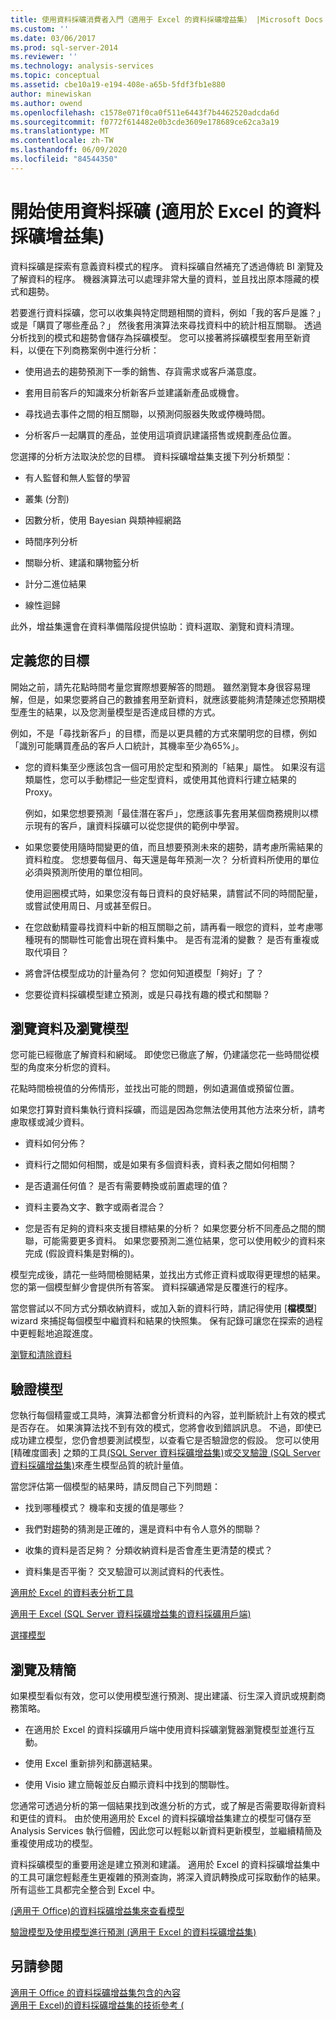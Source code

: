 ```yaml
---
title: 使用資料採礦消費者入門（適用于 Excel 的資料採礦增益集） |Microsoft Docs
ms.custom: ''
ms.date: 03/06/2017
ms.prod: sql-server-2014
ms.reviewer: ''
ms.technology: analysis-services
ms.topic: conceptual
ms.assetid: cbe10a19-e194-408e-a65b-5fdf3fb1e880
author: minewiskan
ms.author: owend
ms.openlocfilehash: c1578e071f0ca0f511e6443f7b4462520adcda6d
ms.sourcegitcommit: f0772f614482e0b3cde3609e178689ce62ca3a19
ms.translationtype: MT
ms.contentlocale: zh-TW
ms.lasthandoff: 06/09/2020
ms.locfileid: "84544350"
---
```

# <a name="getting-started-with-data-mining-data-mining-add-ins-for-excel"></a>開始使用資料採礦 (適用於 Excel 的資料採礦增益集)
  資料採礦是探索有意義資料模式的程序。 資料採礦自然補充了透過傳統 BI 瀏覽及了解資料的程序。 機器演算法可以處理非常大量的資料，並且找出原本隱藏的模式和趨勢。  
  
 若要進行資料採礦，您可以收集與特定問題相關的資料，例如「我的客戶是誰？」 或是「購買了哪些產品？」 然後套用演算法來尋找資料中的統計相互關聯。 透過分析找到的模式和趨勢會儲存為採礦模型。 您可以接著將採礦模型套用至新資料，以便在下列商務案例中進行分析：  
  
-   使用過去的趨勢預測下一季的銷售、存貨需求或客戶滿意度。  
  
-   套用目前客戶的知識來分析新客戶並建議新產品或機會。  
  
-   尋找過去事件之間的相互關聯，以預測伺服器失敗或停機時間。  
  
-   分析客戶一起購買的產品，並使用這項資訊建議搭售或規劃產品位置。  
  
 您選擇的分析方法取決於您的目標。 資料採礦增益集支援下列分析類型：  
  
-   有人監督和無人監督的學習  
  
-   叢集 (分割)  
  
-   因數分析，使用 Bayesian 與類神經網路  
  
-   時間序列分析  
  
-   關聯分析、建議和購物籃分析  
  
-   計分二進位結果  
  
-   線性迴歸  
  
 此外，增益集還會在資料準備階段提供協助：資料選取、瀏覽和資料清理。  
  
## <a name="define-your-goal"></a>定義您的目標  
 開始之前，請先花點時間考量您實際想要解答的問題。 雖然瀏覽本身很容易理解，但是，如果您要將自己的數據套用至新資料，就應該要能夠清楚陳述您預期模型產生的結果，以及您測量模型是否達成目標的方式。  
  
 例如，不是「尋找新客戶」的目標，而是以更具體的方式來闡明您的目標，例如「識別可能購買產品的客戶人口統計，其機率至少為65%」。  
  
-   您的資料集至少應該包含一個可用於定型和預測的「結果」屬性。 如果沒有這類屬性，您可以手動標記一些定型資料，或使用其他資料行建立結果的 Proxy。  
  
     例如，如果您想要預測「最佳潛在客戶」，您應該事先套用某個商務規則以標示現有的客戶，讓資料採礦可以從您提供的範例中學習。  
  
-   如果您要使用隨時間變更的值，而且想要預測未來的趨勢，請考慮所需結果的資料粒度。 您想要每個月、每天還是每年預測一次？ 分析資料所使用的單位必須與預測所使用的單位相同。  
  
     使用迴圈模式時，如果您沒有每日資料的良好結果，請嘗試不同的時間配量，或嘗試使用周日、月或甚至假日。  
  
-   在您啟動精靈尋找資料中新的相互關聯之前，請再看一眼您的資料，並考慮哪種現有的關聯性可能會出現在資料集中。 是否有混淆的變數？ 是否有重複或取代項目？  
  
-   將會評估模型成功的計量為何？ 您如何知道模型「夠好」了？  
  
-   您要從資料採礦模型建立預測，或是只尋找有趣的模式和關聯？  
  
## <a name="explore-your-data-and-explore-the-model"></a>瀏覽資料及瀏覽模型  
 您可能已經徹底了解資料和網域。 即使您已徹底了解，仍建議您花一些時間從模型的角度來分析您的資料。  
  
 花點時間檢視值的分佈情形，並找出可能的問題，例如遺漏值或預留位置。  
  
 如果您打算對資料集執行資料採礦，而這是因為您無法使用其他方法來分析，請考慮取樣或減少資料。  
  
-   資料如何分佈？  
  
-   資料行之間如何相關，或是如果有多個資料表，資料表之間如何相關？  
  
-   是否遺漏任何值？ 是否有需要轉換或前置處理的值？  
  
-   資料主要為文字、數字或兩者混合？  
  
-   您是否有足夠的資料來支援目標結果的分析？ 如果您要分析不同產品之間的關聯，可能需要更多資料。 如果您要預測二進位結果，您可以使用較少的資料來完成 (假設資料集是對稱的)。  
  
 模型完成後，請花一些時間檢閱結果，並找出方式修正資料或取得更理想的結果。 您的第一個模型鮮少會提供所有答案。 資料採礦通常是反覆進行的程序。  
  
 當您嘗試以不同方式分類收納資料，或加入新的資料行時，請記得使用 [**檔模型**] wizard 來捕捉每個模型中繼資料和結果的快照集。 保有記錄可讓您在探索的過程中更輕鬆地追蹤進度。  
  
 [瀏覽和清除資料](exploring-and-cleaning-data.md)  
  
## <a name="validate-your-model"></a>驗證模型  
 您執行每個精靈或工具時，演算法都會分析資料的內容，並判斷統計上有效的模式是否存在。 如果演算法找不到有效的模式，您將會收到錯誤訊息。 不過，即使已成功建立模型，您仍會想要測試模型，以查看它是否驗證您的假設。 您可以使用 [精確度圖表] 之類的工具[&#40;SQL Server 資料採礦增益集&#41;](accuracy-chart-sql-server-data-mining-add-ins.md)或[交叉驗證 &#40;SQL Server 資料採礦增益集&#41;](cross-validation-sql-server-data-mining-add-ins.md)來產生模型品質的統計量值。  
  
 當您評估第一個模型的結果時，請反問自己下列問題：  
  
-   找到哪種模式？ 機率和支援的值是哪些？  
  
-   我們對趨勢的猜測是正確的，還是資料中有令人意外的關聯？  
  
-   收集的資料是否足夠？ 分類收納資料是否會產生更清楚的模式？  
  
-   資料集是否平衡？ 交叉驗證可以測試資料的代表性。  
  
 [適用於 Excel 的資料表分析工具](table-analysis-tools-for-excel.md)  
  
 [適用于 Excel &#40;SQL Server 資料採礦增益集的資料採礦用戶端&#41;](data-mining-client-for-excel-sql-server-data-mining-add-ins.md)  
  
 [選擇模型](choosing-a-model.md)  
  
## <a name="explore-and-refine"></a>瀏覽及精簡  
 如果模型看似有效，您可以使用模型進行預測、提出建議、衍生深入資訊或規劃商務策略。  
  
-   在適用於 Excel 的資料採礦用戶端中使用資料採礦瀏覽器瀏覽模型並進行互動。  
  
-   使用 Excel 重新排列和篩選結果。  
  
-   使用 Visio 建立簡報並反白顯示資料中找到的關聯性。  
  
 您通常可透過分析的第一個結果找到改進分析的方式，或了解是否需要取得新資料和更佳的資料。 由於使用適用於 Excel 的資料採礦增益集建立的模型可儲存至 Analysis Services 執行個體，因此您可以輕鬆以新資料更新模型，並繼續精簡及重複使用成功的模型。  
  
 資料採礦模型的重要用途是建立預測和建議。 適用於 Excel 的資料採礦增益集中的工具可讓您輕鬆產生更複雜的預測查詢，將深入資訊轉換成可採取動作的結果。 所有這些工具都完全整合到 Excel 中。  
  
 [&#40;適用于 Office&#41;的資料採礦增益集來查看模型](viewing-models-data-mining-add-ins-for-office.md)  
  
 [驗證模型及使用模型進行預測 &#40;適用于 Excel 的資料採礦增益集&#41;](validating-models-and-using-models-for-prediction-data-mining-add-ins-for-excel.md)  
  
## <a name="see-also"></a>另請參閱  
 [適用于 Office 的資料採礦增益集包含的內容](what-s-included-in-the-data-mining-add-ins-for-office.md)   
 [適用于 Excel&#41;的資料採礦增益集的技術參考 &#40;](technical-reference-data-mining-add-ins-for-excel.md)  
  
  
